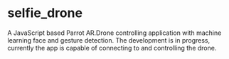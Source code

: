 # selfie_drone
A JavaScript based Parrot AR.Drone controlling application with machine learning face and gesture detection. The development is in progress, currently the app is capable of connecting to and controlling the drone.
